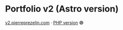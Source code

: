 # Portfolio v2 (Astro version)

[v2.pierreprezelin.com](https://v2.pierreprezelin.com) · [PHP version](https://github.com/OldsunFlush/portfolio-v2) 🟣
